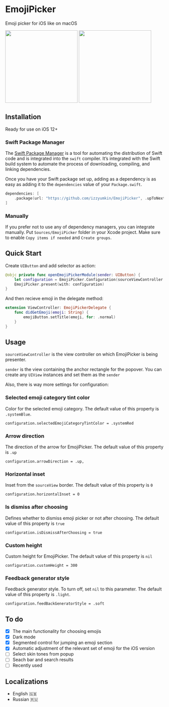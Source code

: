 # EmojiPicker
Emoji picker for iOS like on macOS

<p float="left">
<img src="https://user-images.githubusercontent.com/50948518/172110164-b0dec76f-495d-4112-ad00-2708ffdda54a.gif" width="230">
<img src="https://user-images.githubusercontent.com/50948518/171909950-ebf388f3-83a1-4b63-ad54-f58ba947e3bb.png" width="230">
</p>

## Installation
Ready for use on iOS 12+

### Swift Package Manager
The [Swift Package Manager](https://www.swift.org/package-manager/) is a tool for automating the distribution of Swift code and is integrated into the `swift` compiler. It’s integrated with the Swift build system to automate the process of downloading, compiling, and linking dependencies.

Once you have your Swift package set up, adding as a dependency is as easy as adding it to the `dependencies` value of your `Package.swift`.
```swift
dependencies: [
    .package(url: "https://github.com/izzyumkin/EmojiPicker", .upToNextMajor(from: "1.0.2"))
]
```

### Manually
If you prefer not to use any of dependency managers, you can integrate manually. Put `Sources/EmojiPicker` folder in your Xcode project. Make sure to enable `Copy items if needed` and `Create groups`.

## Quick Start
Create `UIButton` and add selector as action:
```swift
@objc private func openEmojiPickerModule(sender: UIButton) {
    let configuration = EmojiPicker.Configuration(sourceViewController: self, sender: sender)
    EmojiPicker.present(with: configuration)
}
```

And then recieve emoji in the delegate method:
```swift
extension ViewController: EmojiPickerDelegate {
    func didGetEmoji(emoji: String) {
        emojiButton.setTitle(emoji, for: .normal)
    }
}
```

## Usage
`sourceViewController` is the view controller on which EmojiPicker is being presenter. 

`sender` is the view containing the anchor rectangle for the popover. You can create any `UIView` instances and set them as the `sender`

Also, there is way more settings for configuration:

### Selected emoji category tint color
Color for the selected emoji category. The default value of this property is `.systemBlue`.

```
configuration.selectedEmojiCategoryTintColor = .systemRed
```

### Arrow direction
The direction of the arrow for EmojiPicker. The default value of this property is `.up`

```
configuration.arrowDirection = .up,
```

### Horizontal inset
Inset from the `sourceView` border. The default value of this property is `0`

```
configuration.horizontalInset = 0
```

### Is dismiss after choosing
Defines whether to dismiss emoji picker or not after choosing. The default value of this property is `true`

```
configuration.isDismissAfterChoosing = true
```

### Custom height
Custom height for EmojiPicker. The default value of this property is `nil`

```
configuration.customHeight = 300
```

### Feedback generator style
Feedback generator style. To turn off, set `nil` to this parameter. The default value of this property is `.light`.

```
configuration.feedBackGeneratorStyle = .soft
```

## To do
- [x] The main functionality for choosing emojis
- [x] Dark mode
- [x] Segmented control for jumping an emoji section
- [x] Automatic adjustment of the relevant set of emoji for the iOS version
- [ ] Select skin tones from popup
- [ ] Seach bar and search results
- [ ] Recently used

## Localizations
* English 🇬🇧
* Russian 🇷🇺
